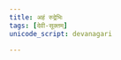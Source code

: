 ```yaml
---
title: अहं रुद्रेभिः
tags: [देवी-सूक्तम्]
unicode_script: devanagari

---
```


<div class="js_include" url="/vedAH_Rk/shAkalam/saMhitA/vishvAsa-prastutiH/10/125_ahaM_rudrebhiH/"  newLevelForH1="2" includeTitle="true"> </div>  

